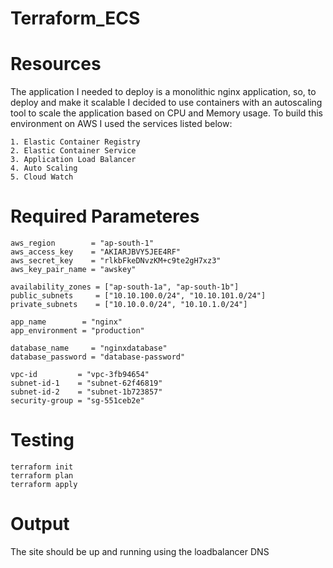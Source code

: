 # Terraform_ECS
# Resources

The application I needed to deploy is a monolithic nginx application, so, to deploy and make it scalable I decided to use containers with an autoscaling tool to scale the application based on CPU and Memory usage. To build this environment on AWS I used the services listed below:

    1. Elastic Container Registry
    2. Elastic Container Service
    3. Application Load Balancer
    4. Auto Scaling
    5. Cloud Watch

# Required Parameteres
```hcl
aws_region        = "ap-south-1"
aws_access_key    = "AKIARJBVY5JEE4RF"
aws_secret_key    = "rlkbFkeDNvzKM+c9te2gH7xz3"
aws_key_pair_name = "awskey"

availability_zones = ["ap-south-1a", "ap-south-1b"]
public_subnets     = ["10.10.100.0/24", "10.10.101.0/24"]
private_subnets    = ["10.10.0.0/24", "10.10.1.0/24"]

app_name        = "nginx"
app_environment = "production"

database_name     = "nginxdatabase"
database_password = "database-password"

vpc-id         = "vpc-3fb94654"
subnet-id-1    = "subnet-62f46819"
subnet-id-2    = "subnet-1b723857"
security-group = "sg-551ceb2e"
```

# Testing
```hcl
terraform init
terraform plan
terraform apply
```

# Output
The site should be up and running using the loadbalancer DNS 
